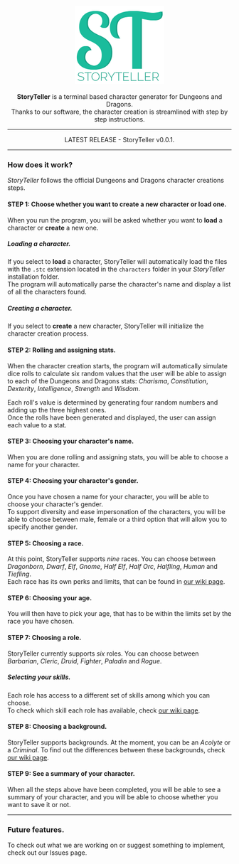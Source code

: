 <p align="center">
  <img src="/logo.png">
  <br/>
  <br/>
  <b>StoryTeller</b> is a terminal based character generator for Dungeons and Dragons.
  <br/>
  Thanks to our software, the character creation is streamlined with step by step instructions.
  <br/>
</p>

<hr>

<p align="center">
  LATEST RELEASE - StoryTeller v0.0.1.
</p>

<hr>

### How does it work?

*StoryTeller* follows the official Dungeons and Dragons character creations steps.  

#### STEP 1: Choose whether you want to create a new character or load one.
  
When you run the program, you will be asked whether you want to **load** a character or **create** a new one.  
  
##### Loading a character.

If you select to **load** a character, StoryTeller will automatically load the files with the `.stc` extension located in the `characters` folder in your *StoryTeller* installation folder.  
The program will automatically parse the character's name and display a list of all the characters found.

##### Creating a character.

If you select to **create** a new character, StoryTeller will initialize the character creation process.

#### STEP 2: Rolling and assigning stats.

When the character creation starts, the program will automatically simulate dice rolls to calculate six random values that the user will be able to assign to each of the Dungeons and Dragons stats: *Charisma*, *Constitution*, *Dexterity*, *Intelligence*, *Strength* and *Wisdom*.  

Each roll's value is determined by generating four random numbers and adding up the three highest ones.  
Once the rolls have been generated and displayed, the user can assign each value to a stat.

#### STEP 3: Choosing your character's name.

When you are done rolling and assigning stats, you will be able to choose a name for your character.

#### STEP 4: Choosing your character's gender.

Once you have chosen a name for your character, you will be able to choose your character's gender.  
To support diversity and ease impersonation of the characters, you will be able to choose between male, female or a third option that will allow you to specify another gender.

#### STEP 5: Choosing a race.

At this point, StoryTeller supports *nine* races. You can choose between *Dragonborn*, *Dwarf*, *Elf*, *Gnome*, *Half Elf*, *Half Orc*, *Halfling*, *Human* and *Tiefling*.  
Each race has its own perks and limits, that can be found in [our wiki page](https://github.com/Nosp1/Dnd/wiki/Races).

#### STEP 6: Choosing your age.

You will then have to pick your age, that has to be within the limits set by the race you have chosen.

#### STEP 7: Choosing a role.

StoryTeller currently supports *six* roles. You can choose between *Barbarian*, *Cleric*, *Druid*, *Fighter*, *Paladin* and *Rogue*.  

##### Selecting your skills.

Each role has access to a different set of skills among which you can choose.  
To check which skill each role has available, check [our wiki page](https://github.com/Nosp1/Dnd/wiki/Roles).

#### STEP 8: Choosing a background.

StoryTeller supports backgrounds. At the moment, you can be an *Acolyte* or a *Criminal*.
To find out the differences between these backgrounds, check [our wiki page](https://github.com/Nosp1/Dnd/wiki/Backgrounds).

#### STEP 9: See a summary of your character.

When all the steps above have been completed, you will be able to see a summary of your character, and you will be able to choose whether you want to save it or not.

<hr>

### Future features.

To check out what we are working on or suggest something to implement, check out our Issues page.
